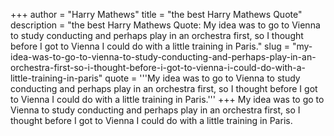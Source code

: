 +++
author = "Harry Mathews"
title = "the best Harry Mathews Quote"
description = "the best Harry Mathews Quote: My idea was to go to Vienna to study conducting and perhaps play in an orchestra first, so I thought before I got to Vienna I could do with a little training in Paris."
slug = "my-idea-was-to-go-to-vienna-to-study-conducting-and-perhaps-play-in-an-orchestra-first-so-i-thought-before-i-got-to-vienna-i-could-do-with-a-little-training-in-paris"
quote = '''My idea was to go to Vienna to study conducting and perhaps play in an orchestra first, so I thought before I got to Vienna I could do with a little training in Paris.'''
+++
My idea was to go to Vienna to study conducting and perhaps play in an orchestra first, so I thought before I got to Vienna I could do with a little training in Paris.
